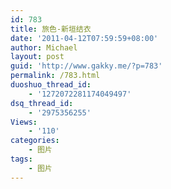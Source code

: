 ```yaml
---
id: 783
title: 旅色-新垣结衣
date: '2011-04-12T07:59:59+08:00'
author: Michael
layout: post
guid: 'http://www.gakky.me/?p=783'
permalink: /783.html
duoshuo_thread_id:
    - '1272072281174049497'
dsq_thread_id:
    - '2975356255'
Views:
    - '110'
categories:
    - 图片
tags:
    - 图片
---
```


